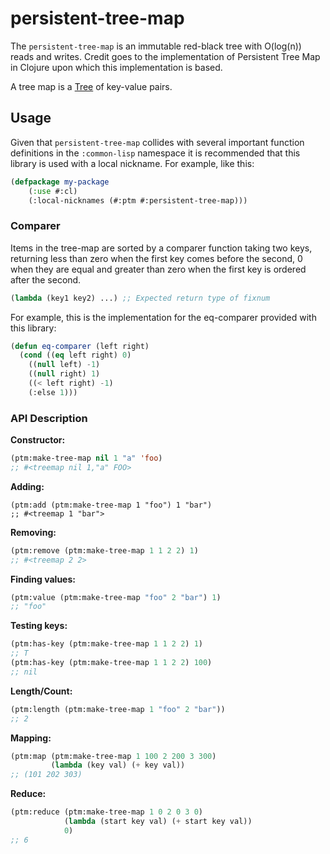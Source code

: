 # persistent-tree-map

The `persistent-tree-map` is an immutable red-black tree with O(log(n)) reads and writes. Credit goes to the implementation of Persistent Tree Map in Clojure upon which this implementation is based.

A tree map is a [Tree](https://en.wikipedia.org/wiki/Tree_(data_structure)) of key-value pairs.

## Usage

Given that `persistent-tree-map` collides with several important function definitions in the `:common-lisp` namespace it is recommended that this library is used with a local nickname. For example, like this:

```lisp
(defpackage my-package
    (:use #:cl)
    (:local-nicknames (#:ptm #:persistent-tree-map)))
```

### Comparer

Items in the tree-map are sorted by a comparer function taking two keys, returning less than zero when the first key comes before the second, 0 when they are equal and greater than zero when the first key is ordered after the second.

```lisp
(lambda (key1 key2) ...) ;; Expected return type of fixnum
```

For example, this is the implementation for the eq-comparer provided with this library:

```lisp
(defun eq-comparer (left right)
  (cond ((eq left right) 0)
	((null left) -1)
	((null right) 1)
	((< left right) -1)
	(:else 1)))
```

### API Description

**Constructor:**

```lisp
(ptm:make-tree-map nil 1 "a" 'foo)
;; #<treemap nil 1,"a" FOO>
```

**Adding:**

```lisp:
(ptm:add (ptm:make-tree-map 1 "foo") 1 "bar")
;; #<treemap 1 "bar">
```

**Removing:**
```lisp
(ptm:remove (ptm:make-tree-map 1 1 2 2) 1)
;; #<treemap 2 2>
```

**Finding values:**
```lisp
(ptm:value (ptm:make-tree-map "foo" 2 "bar") 1)
;; "foo"
```

**Testing keys:**

```lisp
(ptm:has-key (ptm:make-tree-map 1 1 2 2) 1)
;; T
(ptm:has-key (ptm:make-tree-map 1 1 2 2) 100)
;; nil
```

**Length/Count:**

```lisp
(ptm:length (ptm:make-tree-map 1 "foo" 2 "bar"))
;; 2
```

**Mapping:**

```lisp
(ptm:map (ptm:make-tree-map 1 100 2 200 3 300)
         (lambda (key val) (+ key val))
;; (101 202 303)
```

**Reduce:**

```lisp
(ptm:reduce (ptm:make-tree-map 1 0 2 0 3 0)
            (lambda (start key val) (+ start key val))
            0)
;; 6
```
